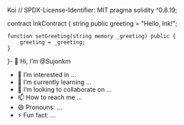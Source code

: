 Koi // SPDX-License-Identifier: MIT
pragma solidity ^0.8.19;
 
contract InkContract {
    string public greeting = "Hello, Ink!";
    
    function setGreeting(string memory _greeting) public {
        greeting = _greeting;
    }
}- 👋 Hi, I’m @Sujonkm
- 👀 I’m interested in ...
- 🌱 I’m currently learning ...
- 💞️ I’m looking to collaborate on ...
- 📫 How to reach me ...
- 😄 Pronouns: ...
- ⚡ Fun fact: ...

<!---
Sujonkm/Sujonkm is a ✨ special ✨ repository because its `README.md` (this file) appears on your GitHub profile.
You can click the Preview link to take a look at your changes.
--->
